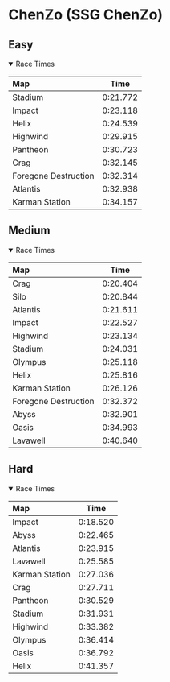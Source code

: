 # ChenZo (SSG ChenZo)
## Easy
<details open>
<summary>Race Times</summary>

| Map      | Time  |
| :------------- | :-----: |
| Stadium              | 0:21.772 |
| Impact              | 0:23.118 |
| Helix              | 0:24.539 |
| Highwind              | 0:29.915 |
| Pantheon              | 0:30.723 |
| Crag              | 0:32.145 |
| Foregone Destruction              | 0:32.314 |
| Atlantis              | 0:32.938 |
| Karman Station              | 0:34.157 |

</details>

## Medium
<details open>
<summary>Race Times</summary>

| Map      | Time  |
| :------------- | :-----: |
| Crag              | 0:20.404 |
| Silo              | 0:20.844 |
| Atlantis              | 0:21.611 |
| Impact              | 0:22.527 |
| Highwind              | 0:23.134 |
| Stadium              | 0:24.031 |
| Olympus              | 0:25.118 |
| Helix              | 0:25.816 |
| Karman Station              | 0:26.126 |
| Foregone Destruction              | 0:32.372 |
| Abyss              | 0:32.901 |
| Oasis              | 0:34.993 |
| Lavawell              | 0:40.640 |

</details>

## Hard
<details open>
<summary>Race Times</summary>

| Map      | Time  |
| :------------- | :-----: |
| Impact              | 0:18.520 |
| Abyss              | 0:22.465 |
| Atlantis              | 0:23.915 |
| Lavawell              | 0:25.585 |
| Karman Station              | 0:27.036 |
| Crag              | 0:27.711 |
| Pantheon              | 0:30.529 |
| Stadium              | 0:31.931 |
| Highwind              | 0:33.382 |
| Olympus              | 0:36.414 |
| Oasis              | 0:36.792 |
| Helix              | 0:41.357 |

</details>
